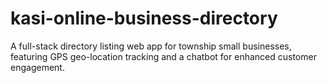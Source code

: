 # kasi-online-business-directory
A full-stack directory listing web app for township small businesses, featuring GPS geo-location tracking and a chatbot for enhanced customer engagement.
